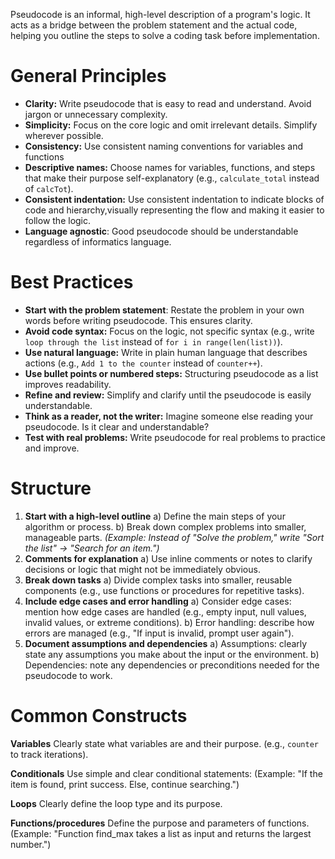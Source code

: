 Pseudocode is an informal, high-level description of a program's logic. It acts as a bridge between the problem statement and the actual code, helping you outline the steps to solve a coding task before implementation.
# General Principles

- **Clarity:** 
  Write pseudocode that is easy to read and understand. Avoid jargon or unnecessary complexity.
- **Simplicity:** 
  Focus on the core logic and omit irrelevant details. Simplify wherever possible.
- **Consistency:** 
  Use consistent naming conventions for variables and functions
- **Descriptive names:** 
  Choose names for variables, functions, and steps that make their purpose self-explanatory (e.g., `calculate_total` instead of `calcTot`).
- **Consistent indentation:** 
  Use consistent indentation to indicate blocks of code and hierarchy,visually representing the flow and making it easier to follow the logic.
- **Language agnostic**: 
  Good pseudocode should be understandable regardless of informatics language.

# Best Practices

- **Start with the problem statement**:
  Restate the problem in your own words before writing pseudocode. This ensures clarity.
- **Avoid code syntax:** 
  Focus on the logic, not specific syntax (e.g., write `loop through the list` instead of `for i in range(len(list))`).
- **Use natural language:** 
  Write in plain human language that describes actions (e.g., `Add 1 to the counter` instead of `counter++`).
- **Use bullet points or numbered steps:**
  Structuring pseudocode as a list improves readability.
- **Refine and review:** 
  Simplify and clarify until the pseudocode is easily understandable.
- **Think as a reader, not the writer:**
  Imagine someone else reading your pseudocode. Is it clear and understandable?
- **Test with real problems:** 
  Write pseudocode for real problems to practice and improve.

# Structure

1) **Start with a high-level outline**
	a) Define the main steps of your algorithm or process.
	b) Break down complex problems into smaller, manageable parts. 
	_(Example: Instead of "Solve the problem," write "Sort the list" → "Search for an item.")_
2) **Comments for explanation**
	a) Use inline comments or notes to clarify decisions or logic that might not be immediately obvious.
3) **Break down tasks**
	a) Divide complex tasks into smaller, reusable components (e.g., use functions or procedures for repetitive tasks).
4) **Include edge cases and error handling**
	a) Consider edge cases: mention how edge cases are handled (e.g., empty input, null values, invalid values, or extreme conditions).
	b) Error handling: describe how errors are managed (e.g., "If input is invalid, prompt user again").
5) **Document assumptions and dependencies**
	a) Assumptions: clearly state any assumptions you make about the input or the environment.
	b) Dependencies: note any dependencies or preconditions needed for the pseudocode to work.

# Common Constructs

**Variables**
Clearly state what variables are and their purpose. (e.g., `counter` to track iterations).

**Conditionals**
Use simple and clear conditional statements:
(Example: "If the item is found, print success. Else, continue searching.")

**Loops**
Clearly define the loop type and its purpose.

**Functions/procedures**
Define the purpose and parameters of functions. (Example: "Function find_max takes a list as input and returns the largest number.")